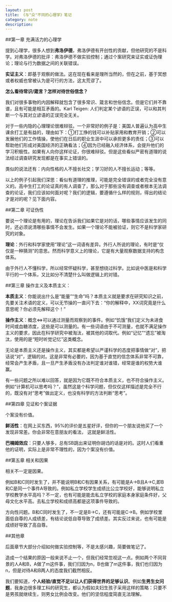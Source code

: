 ```yaml
---
layout: post
title: 《与"众"不同的心理学》笔记
category: note
description: 
---
```


##第一章 充满活力的心理学

提到心理学，很多人想到**弗洛伊德**，弗洛伊德有开创性的贡献，但他研究的不是科学。对弗洛伊德的批评：弗洛伊德不做实验控制；通过个案研究来证实或证伪理论；理论与行为数据之间的关联错误。

**实证主义**：即基于观察的做法。这在现在看来是理所当然的，但在之前，基于冥想或者权威也曾被认为是可行的方法，这太荒谬了。

**怎么看待常识/箴言？怎样对待世俗信念？**

我们对很多事物的内因解释就包含了很多常识、箴言和世俗信念。但是它们并不靠谱，且有可能是相互矛盾的。Karl Teigen: 人们判定某个谚语的正误，可以和其判断一个与其对立谚语的正误完全无关。

对于一些内隐的心理理论很难辩驳。一个非常好的例子是：美国人普遍认为高中生课余打工是有益的，理由如下：①打工挣的钱可以补贴家用和教育开销；②可以发展他们的工作情操，使他们在日后的职业生涯中可以承担更多的责任；③可以帮助他们形成对美国经济的正确看法；④因为已经融入经济体系，会提升他们的学习积极性。如果有人向你这样论证，你很难辩驳。但是这些看似严密有道理的说法经过调查研究发现都是在事实上错误的。

类似的说法还有：内向性格的人不擅长社交；学习好的人不擅长运动；等等。

以上的例子引起我们深思：看似有道理的推理，可能是完全错误的或者完全没有意义的。高中生打工的论证真的有人调查了，那么对于那些没有调查或者根本无法调查的论证，我们应该如何面对呢？我们的逻辑，要遵循什么样的规则，得出的结论才是对的呢？见下面内容。

##第二章 可证伪性

要说一个理论是有用的，理论在告诉我们如果它是对的话，哪些事情应该发生的同时，还必须说清哪些事情不会发生。如果一个理论不能被验证，则它不是科学家研究的对象。

**理论**：外行和科学家使用“理论”这一词语有差异。外行人所说的理论，有时是“仅仅是一种猜测”的意思。然而科学意义上的理论，它是有大量观察数据支持的构念体系。

由于外行人不懂科学，所以经常怀疑科学，甚至想绕过科学。比如说中医是和科学平行的一个体系，又比如分不清楚什么叫做逻辑上的对错。

##第三章 操作主义及本质主义：

**本质主义**：你能说出什么是“能量”“生命”吗？本质主义就是要求在研究知识之前，先要关注术语的定义，可以无节操的一直问下去：“你的解释中，XX词究竟是什么意思呢？你必须先解释这个！”

**操作主义**：概念<=>可以通过测量而观察到的事件。例如“饥饿”我们定义为未进食时间或血糖浓度，这些是可以测量的。有一些词语由于不可测量，也就不满足操作主义的要求，因此在科学研究中被淘汰，被其他的词取代。例如“记忆”“遗忘”被淘汰，使用的是“短时听觉记忆”这类概念。

无论是本质主义还是操作主义，其实都是希望以严谨科学的态度把事情做“对”，把话说“对”，逻辑的对。这是非常有必要的，因为基于直觉的信念体系非常不可靠，经常会产生矛盾，且一旦产生矛盾没有办法判定谁对谁错，经常是谁的权势大谁赢。

有一些问题之所以难以回答，就是因为它既不符合本质主义，也不符合操作主义。例如“计算机可以思考吗？”，虽然这是个科学问题，但仅仅这样描述是完全不行的，既没有对“思考”做出定义，也没有科学的方法判断“思考”。

##第四章 见证和个案证据

个案没有价值。

**鲜活性**：在网上买东西，95%的评价是五星好评，但你的一个朋友说他买了一个发现非常差。你会非常在意朋友的看法， 这就是鲜活性。

**巴楠姆效应**：只要人够多，总有SB跳出来证明你胡诌的话是对的。这时人们看重他的证明，实际上是非常不理性的，因为个案没有价值。

##第五章 相关和因果

相关不一定是因果。

例如B和C同时发生了，并不能说明B和C有因果关系，有可能是A->B且A->C,即B和C是同一个事件A导致的。例如私立学校学生成绩比公立学校好，能够说明私立学校教学水平高吗？不一定，也有可能是能去私立学校的家庭本身家庭条件好，父母文化水平高。去私立学校和成绩高都是这项事件导致的。

方向性问题。B和C同时发生了，不一定是B->C，还有可能是C->B。例如学校里面低自尊的人成绩差，有结论说低自尊导致了成绩差。其实反过来说，也有可能是成绩好导致了高自尊。

##其他章

后面章节大部分介绍如何做实验控制等，不是太感兴趣，简要做笔记了。

造成一个结果的原因一般来说不止一个，但我们经常忽视这一点。例如两个不同背景的人A和B，A做了m这件事，我们归因为n，B也做了m这件事，我们也归因为n，但是对待A和B两人的态度我们截然相反。

我们要知道，**个人经验/直觉不足以让人们获得世界的足够认识**。例如**生男生女问题**，我身边很多理工科的研究生，都认为假如夫妇生孩子采用这样的策略：只要不是男孩就继续生，则男女比例会改变。他们的坚信程度简直无法理解。


